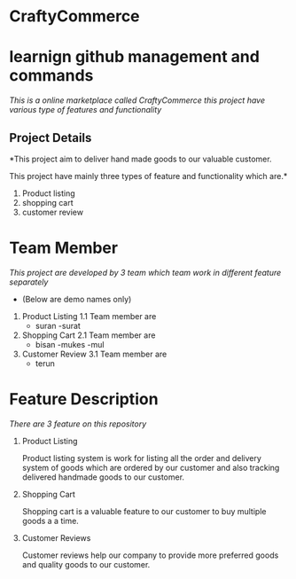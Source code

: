 # CraftyCommerce
# learnign github management and commands

*This is a online marketplace called CraftyCommerce this project have various type of features and functionality*

## Project Details
*This project aim to deliver hand made goods to our valuable customer.

This project have mainly three types of feature and functionality which are.*

1. Product listing
2. shopping cart
3. customer review


# Team Member

*This project are developed by 3 team which team work in different feature separately*

- (Below are demo names only)

1. Product Listing
  1.1 Team member are
      - suran
      -surat
2. Shopping Cart
  2.1 Team member are
      - bisan
      -mukes
      -mul
3. Customer Review
  3.1 Team member are
      - terun


# Feature Description

*There are 3 feature on this repository*

1. Product Listing
   
   Product listing system is work for listing all the order and delivery system of goods which are ordered by our customer and also tracking delivered handmade goods to our customer.

2. Shopping Cart

   Shopping cart is a valuable feature to our customer to buy multiple goods a a time.

3. Customer Reviews
   
   Customer reviews help our company to provide more preferred goods and quality goods to our customer.
